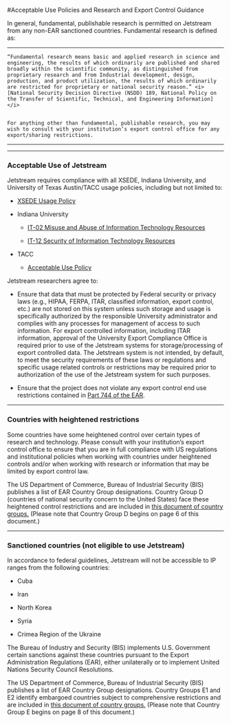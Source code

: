 #Acceptable Use Policies and Research and Export Control Guidance  

In general, fundamental, publishable research is permitted on Jetstream from any non-EAR sanctioned countries. Fundamental research is defined as:

---
    “Fundamental research means basic and applied research in science and engineering, the results of which ordinarily are published and shared broadly within the scientific community, as distinguished from proprietary research and from Industrial development, design, production, and product utilization, the results of which ordinarily are restricted for proprietary or national security reason.” <i>[National Security Decision Directive (NSDD) 189, National Policy on the Transfer of Scientific, Technical, and Engineering Information]</i>


    For anything other than fundamental, publishable research, you may wish to consult with your institution’s export control office for any export/sharing restrictions.
---
* * *

### Acceptable Use of Jetstream

Jetstream requires compliance with all XSEDE, Indiana University, and University of Texas Austin/TACC usage policies, including but not limited to:

*   [XSEDE Usage Policy](https://www.xsede.org/ecosystem/operations/usagepolicy)
    
*   Indiana University 
    
    *   [IT-02 Misuse and Abuse of Information Technology Resources](http://policies.iu.edu/policies/categories/information-it/it/IT-02.shtml) 
        
    *   [IT-12 Security of Information Technology Resources](http://policies.iu.edu/policies/categories/information-it/it/IT-12.shtml)
        
*   TACC
    
    *   [Acceptable Use Policy](https://portal.tacc.utexas.edu/tacc-usage-policy)
        

Jetstream researchers agree to:

*   Ensure that data that must be protected by Federal security or privacy laws (e.g., HIPAA, FERPA, ITAR, classified information, export control, etc.) are not stored on this system unless such storage and usage is specifically authorized by the responsible University administrator and complies with any processes for management of access to such information. For export controlled information, including ITAR information, approval of the University Export Compliance Office is required prior to use of the Jetstream systems for storage/processing of export controlled data. The Jetstream system is not intended, by default, to meet the security requirements of these laws or regulations and specific usage related controls or restrictions may be required prior to authorization of the use of the Jetstream system for such purposes.
    
*   Ensure that the project does not violate any export control end use restrictions contained in [Part 744 of the EAR](https://www.bis.doc.gov/index.php/documents/regulations-docs/2343-part-744-control-policy-end-user-and-end-use-based-2/file).
    

* * *

### Countries with heightened restrictions

Some countries have some heightened control over certain types of research and technology. Please consult with your institution’s export control office to ensure that you are in full compliance with US regulations and institutional policies when working with countries under heightened controls and/or when working with research or information that may be limited by export control law.

The US Department of Commerce, Bureau of Industrial Security (BIS) publishes a list of EAR Country Group designations. Country Group D (countries of national security concern to the United States) face these heightened control restrictions and are included in [this document of country groups.](https://www.bis.doc.gov/index.php/documents/regulation-docs/2255-supplement-no-1-to-part-740-country-groups-1/file) (Please note that Country Group D begins on page 6 of this document.)

* * *

### Sanctioned countries (not eligible to use Jetstream)

In accordance to federal guidelines, Jetstream will not be accessible to IP ranges from the following countries:

*   Cuba
    
*   Iran
    
*   North Korea
    
*   Syria
    
*   Crimea Region of the Ukraine
    

The Bureau of Industry and Security (BIS) implements U.S. Government certain sanctions against these countries pursuant to the Export Administration Regulations (EAR), either unilaterally or to implement United Nations Security Council Resolutions.

The US Department of Commerce, Bureau of Industrial Security (BIS) publishes a list of EAR Country Group designations. Country Groups E1 and E2 identify embargoed countries subject to comprehensive restrictions and are included in [this document of country groups.](https://www.bis.doc.gov/index.php/documents/regulation-docs/2255-supplement-no-1-to-part-740-country-groups-1/file) (Please note that Country Group E begins on page 8 of this document.)

